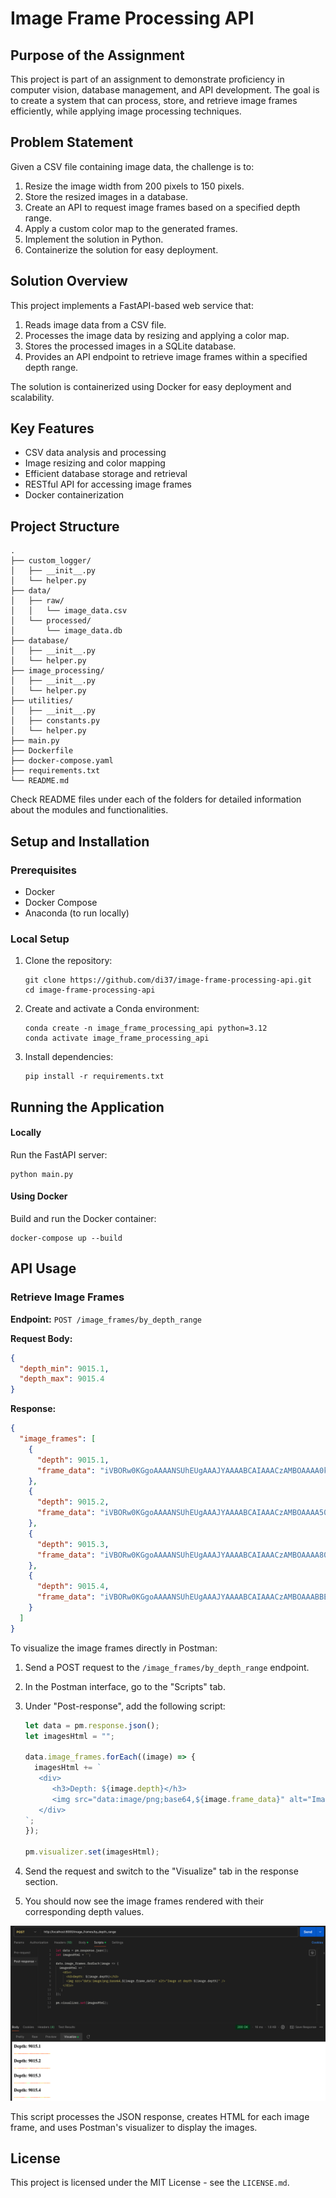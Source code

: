 # Image Frame Processing API

## Purpose of the Assignment

This project is part of an assignment to demonstrate proficiency in computer vision, database management, and API development. The goal is to create a system that can process, store, and retrieve image frames efficiently, while applying image processing techniques.

## Problem Statement

Given a CSV file containing image data, the challenge is to:

1. Resize the image width from 200 pixels to 150 pixels.
2. Store the resized images in a database.
3. Create an API to request image frames based on a specified depth range.
4. Apply a custom color map to the generated frames.
5. Implement the solution in Python.
6. Containerize the solution for easy deployment.

## Solution Overview

This project implements a FastAPI-based web service that:

1. Reads image data from a CSV file.
2. Processes the image data by resizing and applying a color map.
3. Stores the processed images in a SQLite database.
4. Provides an API endpoint to retrieve image frames within a specified depth range.

The solution is containerized using Docker for easy deployment and scalability.

## Key Features

- CSV data analysis and processing
- Image resizing and color mapping
- Efficient database storage and retrieval
- RESTful API for accessing image frames
- Docker containerization

## Project Structure

```
.
├── custom_logger/
│   ├── __init__.py
│   └── helper.py
├── data/
│   ├── raw/
│   │   └── image_data.csv
│   └── processed/
│       └── image_data.db
├── database/
│   ├── __init__.py
│   └── helper.py
├── image_processing/
│   ├── __init__.py
│   └── helper.py
├── utilities/
│   ├── __init__.py
│   ├── constants.py
│   └── helper.py
├── main.py
├── Dockerfile
├── docker-compose.yaml
├── requirements.txt
└── README.md
```

Check README files under each of the folders for detailed information about the modules and functionalities.

## Setup and Installation

### Prerequisites

- Docker
- Docker Compose
- Anaconda (to run locally)

### Local Setup

1. Clone the repository:

   ```
   git clone https://github.com/di37/image-frame-processing-api.git
   cd image-frame-processing-api
   ```

2. Create and activate a Conda environment:

   ```
   conda create -n image_frame_processing_api python=3.12
   conda activate image_frame_processing_api
   ```

3. Install dependencies:

   ```
   pip install -r requirements.txt
   ```

## Running the Application

#### Locally

Run the FastAPI server:

```
python main.py
```

#### Using Docker

Build and run the Docker container:

```
docker-compose up --build
```

## API Usage

### Retrieve Image Frames

**Endpoint:** `POST /image_frames/by_depth_range`

**Request Body:**

```json
{
  "depth_min": 9015.1,
  "depth_max": 9015.4
}
```

**Response:**

```json
{
  "image_frames": [
    {
      "depth": 9015.1,
      "frame_data": "iVBORw0KGgoAAAANSUhEUgAAAJYAAAABCAIAAACzAMBOAAAA0klEQVR4nDXQTWfDYADA8d+sZISGhI6HlZSwHnbYrey4T7zL7t25hx5KWekOpbOSEBYanthO+QT/l5u/NwZq1pwI5JQ8E4ic6SjJaNmwoyUycGTCksiFFqSkzCm5o2bPCUQmzIi0BCoCW95H+jdTFjzSsCGlomBGRkfCE/jkgz01F3oeKLjS09GRjZQpaDhTM5AzH33OXMiIHGiIJBSjZ84XB1qWvLAismdNz4ojW4qxekHgh5TAABJSMhIGWmp6Mq40dOMo3NITeKUisuOXe0oK/5LxTNgeVdoEAAAAAElFTkSuQmCC"
    },
    {
      "depth": 9015.2,
      "frame_data": "iVBORw0KGgoAAAANSUhEUgAAAJYAAAABCAIAAACzAMBOAAAA50lEQVR4nE3RMUsCAQBA4U8yTjrJUjrpBodAMDAwdGvoXzcEbQ0NDoJCg8OhwQWCoqFxRye2JPQD3hveKx1e2TFnRALaDOgROZSVFmTEfgKnn7wxYUNAmTk5MRk5IRtSysS0iMhIGPmewlnELQErOtxTZ8QLISEr6twQE5ATUSOla/Z4dblfnxT7cXB3Yd1JZp4YkTJn949CTkZITI8GS1akJGxpMqBDhSljYgompBQ0qHHOgDYfvLM4Crs02fLMjgcmDIkoWBwLzKlyDfZkoAIyvkhBn5wpITUwZHI80qdFQcKS6l+WX/DJUb4sZ5DCAAAAAElFTkSuQmCC"
    },
    {
      "depth": 9015.3,
      "frame_data": "iVBORw0KGgoAAAANSUhEUgAAAJYAAAABCAIAAACzAMBOAAAA80lEQVR4nE3QsUoCAQCA4S8KLjrkQMFIMEgQtKWLHISI9oaWnqAX6Vnca60haGp1KIgMDhwMxA4S1C4yTmoSfIPv/9f+rggpk5GR06TJgIyITzJCIiL6JEyp0yAlIWFOkZgxD6BESEDOlCEJKBKBjJg6E0JK5MzJiSizZ9SKHp282i+YXbh5V+24LJjtGP4K1i22fRzpHrwlbnkh5WepHZISkbNBmzpfK2AEoMYpA+4oE5IyYExESJFz2vRI+KQEesScMWTXc1wvmNWeRu7JaHBISJdgWZoyps+YypI3AC0ykpUtHd/Xto6J2aRKhYwJCwIC/8V0VafEUGzlAAAAAElFTkSuQmCC"
    },
    {
      "depth": 9015.4,
      "frame_data": "iVBORw0KGgoAAAANSUhEUgAAAJYAAAABCAIAAACzAMBOAAABBElEQVR4nDXQQStDAQDA8Z+eZVlaTV68IqOV1RzUasrBzY3v4OTg86y47e6mHB0ciUKKWkzRUyuvHqatvcVpH+B/+P0n/nZZoU5Iny4VlrimA3qgQEiJHgkxVeqk3HIBamwRc8KAAuiDPH06ZOTJmKTAJmU6LLJNQjoOJ4ncrVVa9u+tRz4ONWPRsYMZ36uep/0iMFr22nBZuX53wwtvBEQ8jjkjUhZZIqM9pk0xIqbEHglnFAnpEZNQokjEHjUeaJMSknDKJgfkDdecF7czQcPVXPNHyo6vjdxvMD3/lAoMQ7kBMW0e+KRKyGA8eYEuXer+6rJArsUR65TpUqbKLD/0GME/18xZpDKHt9oAAAAASUVORK5CYII="
    }
  ]
}
```

To visualize the image frames directly in Postman:

1. Send a POST request to the `/image_frames/by_depth_range` endpoint.
2. In the Postman interface, go to the "Scripts" tab.
3. Under "Post-response", add the following script:

   ```javascript
   let data = pm.response.json();
   let imagesHtml = "";

   data.image_frames.forEach((image) => {
     imagesHtml += `
      <div>
         <h3>Depth: ${image.depth}</h3>
         <img src="data:image/png;base64,${image.frame_data}" alt="Image at depth ${image.depth}" />
      </div>
   `;
   });

   pm.visualizer.set(imagesHtml);
   ```

4. Send the request and switch to the "Visualize" tab in the response section.
5. You should now see the image frames rendered with their corresponding depth values.

![frame visualization](screenshots/result.png)

This script processes the JSON response, creates HTML for each image frame, and uses Postman's visualizer to display the images.

## License

This project is licensed under the MIT License - see the `LICENSE.md`.
